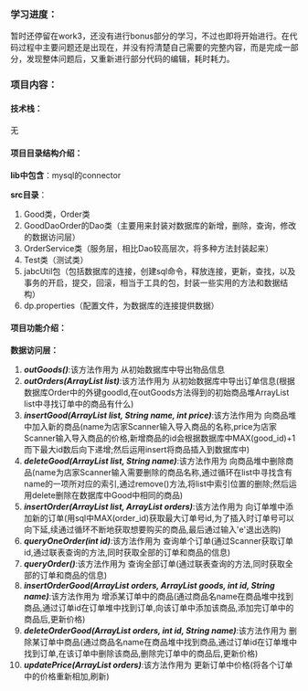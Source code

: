 ### 学习进度：
暂时还停留在work3，还没有进行bonus部分的学习，不过也即将开始进行。在代码过程中主要问题还是出现在，并没有捋清楚自己需要的完整内容，而是完成一部分，发现整体问题后，又重新进行部分代码的编辑，耗时耗力。
### 项目内容：
#### 技术栈：
无
#### 项目目录结构介绍：
**lib中包含**：mysql的connector

**src目录**：
1. Good类，Order类
2. GoodDaoOrder的Dao类（主要用来封装对数据库的新增，删除，查询，修改的数据访问层）
3. OrderService类（服务层，相比Dao较高层次，将多种方法封装起来）
4. Test类（测试类）
5. jabcUtil包（包括数据库的连接，创建sql命令，释放连接，更新，查找，以及事务的开启，提交，回滚，相当于工具的包，封装一些实用的方法和数据结构）
6. dp.properties（配置文件，为数据库的连接提供数据）
#### 项目功能介绍：
**数据访问层：**
1. ***outGoods()***:该方法作用为 从初始数据库中导出物品信息
2. ***outOrders(ArrayList<Good> list)***:该方法作用为 从初始数据库中导出订单信息(根据数据库Order中的外键goodId,在outGoods方法得到的初始商品堆ArrayList<Good> list中寻找订单中的商品有什么)
3. ***insertGood(ArrayList<Good> list, String name, int price)***:该方法作用为 向商品堆中加入新的商品(name为店家Scanner输入导入商品的名称,price为店家Scanner输入导入商品的价格,新增商品的id会根据数据库中MAX(good_id)+1而下最大id数后向下递增;然后运用insert将商品插入到数据库中)
4. ***deleteGood(ArrayList<Good> list, String name)***:该方法作用为 向商品堆中删除商品(name为店家Scanner输入需要删除的商品名称,通过循环在list中寻找含有name的一项所对应的索引,通过remove()方法,将list中索引位置的删除;然后运用delete删除在数据库中Good中相同的商品)
5. ***insertOrder(ArrayList<Good> list, ArrayList<Order> orders)***:该方法作用为 向订单堆中添加新的订单(用sql中MAX(order_id)获取最大订单号id,为了插入时订单号可以向下延,续通过循环不断地获取想要购买的商品,最后通过输入'e'退出选购)
6. ***queryOneOrder(int id)***:该方法作用为 查询单个订单(通过Scanner获取订单id,通过联表查询的方法,同时获取全部的订单和商品的信息)
7. ***queryOrder()***:该方法作用为 查询全部订单(通过联表查询的方法,同时获取全部的订单和商品的信息)
8. ***insertOrderGood(ArrayList<Order> orders, ArrayList<Good> goods, int id, String name)***:该方法作用为 增添某订单中的商品(通过商品名name在商品堆中找到商品,通过订单id在订单堆中找到订单,向该订单中添加该商品,添加完订单中的商品后,更新价格)
9. ***deleteOrderGood(ArrayList<Order> orders, int id, String name)***:该方法作用为 删除某订单中商品(通过商品名name在商品堆中找到商品,通过订单id在订单堆中找到订单,在该订单中删除该商品,删除完订单中的商品后,更新价格)
10. ***updatePrice(ArrayList<Order> orders)***:该方法作用为 更新订单中价格(将各个订单中的价格重新相加,刷新)
